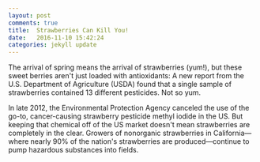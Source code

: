 ```yaml
---
layout: post
comments: true
title:  Strawberries Can Kill You!
date:   2016-11-10 15:42:24
categories: jekyll update
---
```


The arrival of spring means the arrival of strawberries (yum!), but these sweet berries aren't just loaded with antioxidants: A new report from the U.S. Department of Agriculture (USDA) found that a single sample of strawberries contained 13 different pesticides. Not so yum.

In late 2012, the Environmental Protection Agency canceled the use of the go-to, cancer-causing strawberry pesticide methyl iodide in the US. But keeping that chemical off of the US market doesn't mean strawberries are completely in the clear. Growers of nonorganic strawberries in California—where nearly 90% of the nation's strawberries are produced—continue to pump hazardous substances into fields.


[jekyll]:      http://jekyllrb.com
[jekyll-gh]:   https://github.com/jekyll/jekyll
[jekyll-help]: https://github.com/jekyll/jekyll-help
